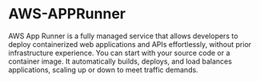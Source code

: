 # AWS-APPRunner
AWS App Runner is a fully managed service that allows developers to deploy containerized web applications and APIs effortlessly, without prior infrastructure experience. You can start with your source code or a container image. It automatically builds, deploys, and load balances applications, scaling up or down to meet traffic demands.
